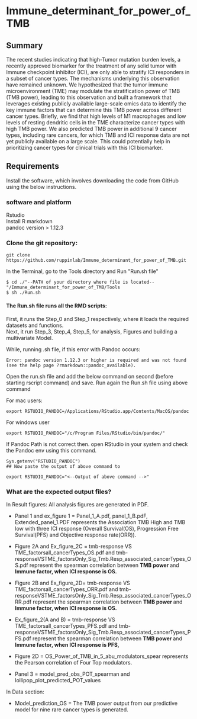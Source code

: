 # Immune_determinant_for_power_of_TMB
## Summary

The recent studies indicating that high-Tumor mutation burden levels, a recently approved biomarker for the treatment of any solid tumor with Immune checkpoint inhibitor (ICI), are only able to stratify ICI responders in a subset of cancer types. The mechanisms underlying this observation have remained unknown. We hypothesized that the tumor immune microenvironment (TME) may modulate the stratification power of TMB (TMB power), leading to this observation and built a framework that leverages existing publicly available large-scale omics data to identify the key immune factors that can determine this TMB power across different cancer types. Briefly, we find that high levels of M1 macrophages and low levels of resting dendritic cells in the TME characterize cancer types with high TMB power. We also predicted TMB power in additional 9 cancer types, including rare cancers, for which TMB and ICI response data are not yet publicly available on a large scale. This could potentially help in prioritizing cancer types for clinical trials with this ICI biomarker.

## Requirements
Install the software, which involves downloading the code from GitHub using the below instructions. 

### software and platform
Rstudio<br />
Install R markdown <br />
pandoc version > 1.12.3 <br />

### Clone the git repository:

```
git clone https://github.com/ruppinlab/Immune_determinant_for_power_of_TMB.git
```
In the Terminal, go to the Tools directory and Run "Run.sh file"

```
$ cd ./"--PATH of your directory where file is located--"/Immune_determinant_for_power_of_TMB/Tools
$ sh ./Run.sh
```
#### The Run.sh file runs all the RMD scripts:<br />
First, it runs the Step_0 and Step_1 respectively, where it loads the required datasets and functions. <br />
Next, it run Step_3, Step_4, Step_5, for analysis, Figures and building a multivariate Model. <br />

While, running .sh file, if this error with Pandoc occurs:
```
Error: pandoc version 1.12.3 or higher is required and was not found (see the help page ?rmarkdown::pandoc_available).
```
Open the run.sh file and add the below command on second (before starting rscript command) and save. Run again the Run.sh file using above command

For mac users:
```
export RSTUDIO_PANDOC=/Applications/RStudio.app/Contents/MacOS/pandoc
```

For windows user
```
export RSTUDIO_PANDOC="/c/Program Files/RStudio/bin/pandoc/"
```

If Pandoc Path is not correct then. open RStudio in your system and check the Pandoc env using this command.

```
Sys.getenv("RSTUDIO_PANDOC")
## Now paste the output of above command to 

export RSTUDIO_PANDOC="<--Output of above command -->"
```

### What are the expected output files?

In Result figures:
All analysis figures are generated in PDF.<br />

* Panel 1 and ex_figure 1 = Panel_1_A.pdf, panel_1_B.pdF, Extended_panel_1.PDF represents the Association TMB High and TMB low with three ICI response (Overall Survival(OS), Progression Free Survival(PFS) and Objective response rate(ORR)).<br />

* Figure 2A and Ex_figure_2C = tmb-response VS TME_factorsall_cancerTypes_OS.pdf and tmb-responseVSTME_factorsOnly_Sig_Tmb.Resp_associated_cancerTypes_OS.pdf represent the spearman correlation between <b>TMB power </b> and <b>Immune factor, when ICI response is OS. </b><br />

* Figure 2B and Ex_figure_2D= tmb-response VS TME_factorsall_cancerTypes_ORR.pdf and tmb-responseVSTME_factorsOnly_Sig_Tmb.Resp_associated_cancerTypes_ORR.pdf represent the spearman correlation between <b>TMB power </b> and <b>Immune factor, when ICI response is OS.</b> <br />

* Ex_figure_2(A and B) = tmb-response VS TME_factorsall_cancerTypes_PFS.pdf and tmb-responseVSTME_factorsOnly_Sig_Tmb.Resp_associated_cancerTypes_PFS.pdf represent the spearman correlation between <b>TMB power </b> and <b>Immune factor, when ICI response is PFS,</b> <br />

* Figure 2D = OS_Power_of_TMB_in_5_abu_modulators_spear represents the Pearson correlation of Four Top modulators. <br />

* Panel 3 = model_pred_obs_POT_spearman and lollipop_plot_predicted_POT_values <Br />

In Data section: <br />
* Model_prediction_OS = The TMB power output from our predictive model for nine rare cancer types is generated.<br />






